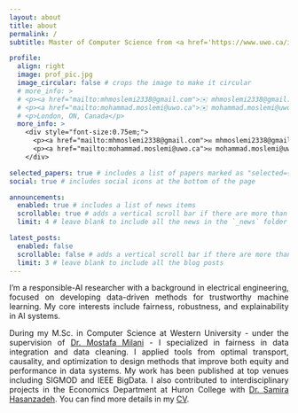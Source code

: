 ```yaml
---
layout: about
title: about
permalink: /
subtitle: Master of Computer Science from <a href='https://www.uwo.ca/index.html'>Western Ontario University</a>

profile:
  align: right
  image: prof_pic.jpg
  image_circular: false # crops the image to make it circular
  # more_info: >
  # <p><a href="mailto:mhmoslemi2338@gmail.com">✉️ mhmoslemi2338@gmail.com</a></p>
  # <p><a href="mailto:mohammad.moslemi@uwo.ca">✉️ mohammad.moslemi@uwo.ca</a></p>
  # <p>London, ON, Canada</p>
  more_info: >
    <div style="font-size:0.75em;">
      <p><a href="mailto:mhmoslemi2338@gmail.com">✉️ mhmoslemi2338@gmail.com</a> (primary)</p>
      <p><a href="mailto:mohammad.moslemi@uwo.ca">✉️ mohammad.moslemi@uwo.ca</a></p>
    </div>

selected_papers: true # includes a list of papers marked as "selected={true}"
social: true # includes social icons at the bottom of the page

announcements:
  enabled: true # includes a list of news items
  scrollable: true # adds a vertical scroll bar if there are more than 3 news items
  limit: 4 # leave blank to include all the news in the `_news` folder

latest_posts:
  enabled: false
  scrollable: false # adds a vertical scroll bar if there are more than 3 new posts items
  limit: 3 # leave blank to include all the blog posts
---
```


<!-- Write your biography here. Tell the world about yourself. Link to your favorite [subreddit](http://reddit.com). You can put a picture in, too. The code is already in, just name your picture `prof_pic.jpg` and put it in the `img/` folder.

Put your address / P.O. box / other info right below your picture. You can also disable any of these elements by editing `profile` property of the YAML header of your `_pages/about.md`. Edit `_bibliography/papers.bib` and Jekyll will render your [publications page](/al-folio/publications/) automatically.

Link to your social media connections, too. This theme is set up to use [Font Awesome icons](https://fontawesome.com/) and [Academicons](https://jpswalsh.github.io/academicons/), like the ones below. Add your Facebook, Twitter, LinkedIn, Google Scholar, or just disable all of them. -->


<!-- I’m a Responsible AI researcher with roots in Electrical Engineering and a deep interest in data-centric, trustworthy AI (fairness, robustness, and etc).
My recent work addrese fairness in data integration and cleaning.  I combine optimal transport, causality, and optimization to design practical algorithms that bridge theory and deployment.  Results have appeared at SIGMOD'24, IEEE BigData'24, and GUIDE-AI @ SIGMOD'24; a follow-up is under review at IEEE Transactions on Knowledge and Data Engineering.


### Academic path  
- **M.Sc. Computer Science, Western University**  
  *Supervisor – Dr. Mostafa Milani*  
  - Graduate Research/Teaching Assistant  
  - Additional RA work with **Dr. Samira Hasanzadeh** (Economics Dept. & Huron College)  

- **B.Sc. Electrical Engineering, Sharif University of Technology**  
  *Senior Project – Graph-based Biomedical Imaging*  
  *Co-supervisors – Dr. Arash Amini & Dr. Hossein Sameti*  

### What I bring  
A systematic, engineering mindset shaped by EE fundamentals, paired with rigorous ML training and publication-driven research.  I thrive at the intersection of **fair ML, optimization, and applied machine learning**, always aiming to translate solid math into deployable, equitable AI systems.

### Looking ahead  
I’m actively seeking **R&D or research roles**—industry or academic collaborations—where responsible AI, algorithmic fairness, and optimization meet real-world data challenges.  Feel free to reach out if your team is working toward equitable, trustworthy AI. -->


<!-- 
---
I’m a responsible-AI researcher with a background in electrical engineering, focused on developing data-driven methods for trustworthy AI. My interests include fairness, robustness, and explainability in ML systems. I approach research with an engineering mindset shaped by my undergraduate training at Sharif University, where I worked on biomedical imaging and automatic speech recognition under the supervision of [Dr. Arash Amini](https://sharif.ir/~aamini/) and [Dr. Hossein Sameti](https://sharif.edu/~sameti/).


More recently, my research has focused on fairness in data integration and data cleaning. I use techniques from optimal transport, causality, and optimization to design methods that improve both performance and equity in data systems. My work has been published at top venues including SIGMOD and IEEE BigData. I earned my M.Sc. in Computer Science from Western University, supervised by [Dr. Mostafa Milani](https://www.csd.uwo.ca/~mmilani7/). I also held research roles in the Economics Department and at Huron College with [Dr. Samira Hasanzadeh](https://www.samirahasanzadeh.com/).


I'm currently seeking research and development roles in responsible AI, fairness in ML, and applied ML. I’m also open to research collaborations across academia and industry. -->

<!-- 
<div style="text-align: justify">

  <p>
    I’m a responsible-AI researcher with a background in electrical engineering, focused on developing data-driven methods for trustworthy AI. My interests include fairness, robustness, and explainability in ML systems. 
  </p>

  <p>
    More recently, my research has focused on fairness in data integration and data cleaning. I use techniques from optimal transport, causality, and optimization to design methods that improve both performance and equity in data systems. My work has been published at top venues including SIGMOD and IEEE BigData. I earned my M.Sc. in Computer Science from Western University, supervised by <a href="https://www.csd.uwo.ca/~mmilani7/" target="_blank">Dr. Mostafa Milani</a>. I also held research roles in the Economics Department and at Huron College with <a href="https://www.samirahasanzadeh.com/" target="_blank">Dr. Samira Hasanzadeh</a>.
  </p>

  <p>
    I'm currently seeking research and development roles in responsible AI, fairness in ML, and applied ML. I’m also open to research collaborations across academia and industry. You can learn more about me from my <a href="assets/pdf/CV.pdf" target="_blank">CV</a>.
  </p>

</div>
<!-- 
I approach research with an engineering mindset shaped by my undergraduate training at Sharif University, where I worked on biomedical imaging and automatic speech recognition under the supervision of <a href="https://sharif.ir/~aamini/" target="_blank">Dr. Arash Amini</a> and <a href="https://sharif.edu/~sameti/" target="_blank">Dr. Hossein Sameti</a>. -->


<div style="text-align: justify">

  <p>
    I’m a responsible-AI researcher with a background in electrical engineering, focused on developing data-driven methods for trustworthy machine learning. My core interests include fairness, robustness, and explainability in AI systems.
  </p>

  <p>
    During my M.Sc. in Computer Science at Western University - under the supervision of <a href="https://www.csd.uwo.ca/~mmilani7/" target="_blank">Dr. Mostafa Milani</a> - I specialized in fairness in data integration and data cleaning. I applied tools from optimal transport, causality, and optimization to design methods that improve both equity and performance in data systems. My work has been published at top venues including SIGMOD and IEEE BigData. I also contributed to interdisciplinary projects in the Economics Department at Huron College with <a href="https://www.samirahasanzadeh.com/" target="_blank">Dr. Samira Hasanzadeh</a>. You can find more details in my <a href="assets/pdf/CV.pdf" target="_blank">CV</a>.
  </p>
  
  <!-- 
  <p>
    I’m currently looking for R&D roles in responsible AI, algorithmic fairness, and applied ML. I also welcome opportunities for academic or industry collaborations. You can find more details in my <a href="assets/pdf/CV.pdf" target="_blank">CV</a>. 
  </p> 
  -->

</div>
